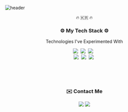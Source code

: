 ![header](https://capsule-render.vercel.app/api?type=wave&color=61D1F5&height=150&text=ImHyunnn&fontColor=FADFFA&animation=twinkling)

<p align="center">🔥 🇰🇷 🔥</p>

<h3 align="center">⚙️ My Tech Stack ⚙️</h3>

<p align="center">Technologies I've Experimented With</p>

<p align="center">
  <img src="https://img.shields.io/badge/HTML5-E34F26?style=flat-square&logo=HTML5&logoColor=white"/>&nbsp;
  <img src="https://img.shields.io/badge/CSS3-1572B6?style=flat-square&logo=CSS3&logoColor=white"/>&nbsp;
  <img src="https://img.shields.io/badge/JavaScript-F7DF1E?style=flat-square&logo=JavaScript&logoColor=white"/> &nbsp;
  <br>
  <img src="https://img.shields.io/badge/React.js-61DAFB?style=flat-square&logo=React&logoColor=white"/>&nbsp;
  <img src="https://img.shields.io/badge/Vue.js-4FC08D?style=flat-square&logo=Vue.js&logoColor=white"/>&nbsp;
  <img src="https://img.shields.io/badge/TypeScript-3178C6?style=flat-square&logo=TypeScript&logoColor=white"/>&nbsp;
</p>

<br>
<br>
<br>

<h3 align="center">✉️ Contact Me</h3>

<p align="center">
  <a href="https://velog.io/@_imhyunnn" target="_blank"><img src="https://img.shields.io/badge/Velog-20c997?style=flat-square&logo=Vimeo&logoColor=white"/></a>
  <a href="mailto:wjdqls149@naver.com" target="_blank"><img src="https://img.shields.io/badge/Gmail-EA4335?style=flat-square&logo=Gmail&logoColor=white"/></a>
</p>

